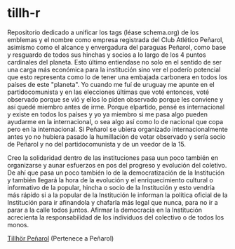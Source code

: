 # tillh-r
Repositorio dedicado a unificar los tags (léase schema.org) de los emblemas y el nombre como empresa registrada del Club Atlético Peñarol, asimismo como el alcance y envergadura del paraguas Peñarol, como base y resguardo de todos sus hinchas y socios a lo largo de los 4 puntos cardinales del planeta. Esto último entiendase no solo en el sentido de ser una carga más económica para la institución sino  ver el poderío potencial que esto representa como lo de tener una embajada carbonera en todos los países de este "planeta".
Yo cuando me fuí de uruguay me apunte en el partidocomunista y en las elecciones últimas que voté entonces, voté observado porque se vió
y ellos lo piden observado porque les conviene y así quedé miembro antes de irme. Porque elpartido, pensé es internacional y existe en 
todos los países y yo ya miembro si me pasa algo pueden ayudarme en la internacional, o sea algo así como lo de nacional que copa pero en
la internacional. Si Peñarol se ubiera organizado internacionalmente antes yo no hubiera pasado la humillación de votar observado y sería
socio de Peñarol y no del partidocomunista y de un veedor de la 15.

Creo la solidaridad dentro de las instituciones pasa uun poco también en organizarse y aunar esfuerzos en pos del progreso y evolución del coletivo. De ahí que pasa un poco también lo de la democratización de la Institución y también llegará la hora de la evolución y el enriquecimiento cultural o informativo de la popular, hincha o socio de la Institución y esto vendría más rápido si a la popular de la Institución le informan la política oficial de la Institución para ir afinandola y chafarla más legal que nunca, para no ir a  parar a la calle todos juntos. Afirmar la democracia en la Institución acrecienta la responsabilidad de los individuos del colectivo o de todos los monos.

[Tillhör Peñarol](http://xn--tillhrpearol-hhb0e.tk) (Pertenece a Peñarol)
